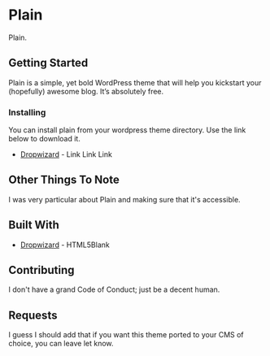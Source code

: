 # Plain

Plain.

## Getting Started

Plain is a simple, yet bold WordPress theme that will help you kickstart your (hopefully) awesome blog. It’s absolutely free.


### Installing

You can install plain from your wordpress theme directory. Use the link below to download it.

* [Dropwizard](http://www.link) - Link Link Link

## Other Things To Note

I was very particular about Plain and making sure that it's accessible. 

## Built With

* [Dropwizard](https://github.com/html5blank/) - HTML5Blank

## Contributing

I don't have a grand Code of Conduct; just be a decent human.

## Requests

I guess I should add that if you want this theme ported to your CMS of choice, you can leave let know. 
